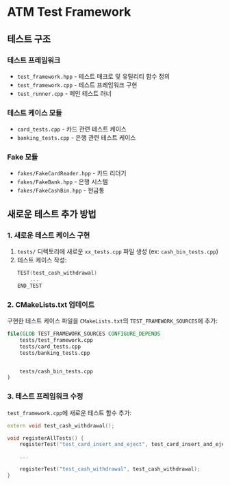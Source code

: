 # ATM Test Framework

## 테스트 구조

### 테스트 프레임워크
- `test_framework.hpp` - 테스트 매크로 및 유틸리티 함수 정의
- `test_framework.cpp` - 테스트 프레임워크 구현
- `test_runner.cpp` - 메인 테스트 러너

### 테스트 케이스 모듈
- `card_tests.cpp` - 카드 관련 테스트 케이스
- `banking_tests.cpp` - 은행 관련 테스트 케이스

### Fake 모듈
- `fakes/FakeCardReader.hpp` - 카드 리더기
- `fakes/FakeBank.hpp` - 은행 시스템
- `fakes/FakeCashBin.hpp` - 현금통


## 새로운 테스트 추가 방법

### 1. 새로운 테스트 케이스 구현

1. `tests/` 디렉토리에 새로운 `xx_tests.cpp` 파일 생성 (ex: `cash_bin_tests.cpp`)
2. 테스트 케이스 작성:
   ```cpp
   TEST(test_cash_withdrawal)
       ...
   END_TEST
   ```

### 2. CMakeLists.txt 업데이트
구현한 테스트 케이스 파일을 `CMakeLists.txt`의 `TEST_FRAMEWORK_SOURCES`에 추가:
```cmake
file(GLOB TEST_FRAMEWORK_SOURCES CONFIGURE_DEPENDS 
    tests/test_framework.cpp
    tests/card_tests.cpp
    tests/banking_tests.cpp


    tests/cash_bin_tests.cpp
)
```

### 3. 테스트 프레임워크 수정
`test_framework.cpp`에 새로운 테스트 함수 추가:
```cpp
extern void test_cash_withdrawal();

void registerAllTests() {
    registerTest("test_card_insert_and_eject", test_card_insert_and_eject);

    ...

    registerTest("test_cash_withdrawal", test_cash_withdrawal);
}
```
